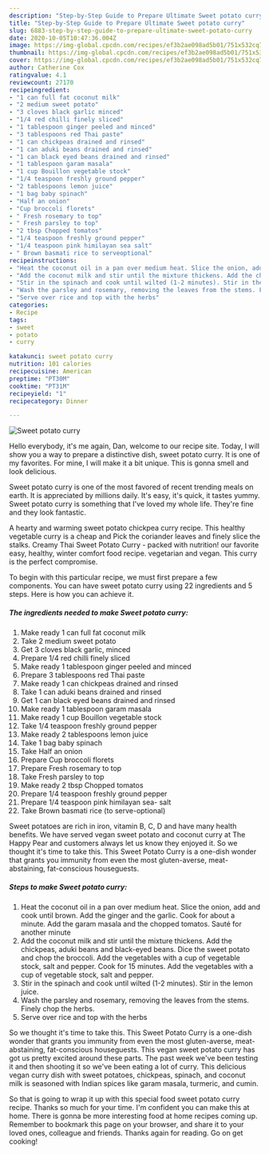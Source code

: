 ```yaml
---
description: "Step-by-Step Guide to Prepare Ultimate Sweet potato curry"
title: "Step-by-Step Guide to Prepare Ultimate Sweet potato curry"
slug: 6883-step-by-step-guide-to-prepare-ultimate-sweet-potato-curry
date: 2020-10-05T10:47:36.004Z
image: https://img-global.cpcdn.com/recipes/ef3b2ae098ad5b01/751x532cq70/sweet-potato-curry-recipe-main-photo.jpg
thumbnail: https://img-global.cpcdn.com/recipes/ef3b2ae098ad5b01/751x532cq70/sweet-potato-curry-recipe-main-photo.jpg
cover: https://img-global.cpcdn.com/recipes/ef3b2ae098ad5b01/751x532cq70/sweet-potato-curry-recipe-main-photo.jpg
author: Catherine Cox
ratingvalue: 4.1
reviewcount: 27170
recipeingredient:
- "1 can full fat coconut milk"
- "2 medium sweet potato"
- "3 cloves black garlic minced"
- "1/4 red chilli finely sliced"
- "1 tablespoon ginger peeled and minced"
- "3 tablespoons red Thai paste"
- "1 can chickpeas drained and rinsed"
- "1 can aduki beans drained and rinsed"
- "1 can black eyed beans drained and rinsed"
- "1 tablespoon garam masala"
- "1 cup Bouillon vegetable stock"
- "1/4 teaspoon freshly ground pepper"
- "2 tablespoons lemon juice"
- "1 bag baby spinach"
- "Half an onion"
- "Cup broccoli florets"
- " Fresh rosemary to top"
- " Fresh parsley to top"
- "2 tbsp Chopped tomatos"
- "1/4 teaspoon freshly ground pepper"
- "1/4 teaspoon pink himilayan sea salt"
- " Brown basmati rice to serveoptional"
recipeinstructions:
- "Heat the coconut oil in a pan over medium heat. Slice the onion, add and cook until brown. Add the ginger and the garlic. Cook for about a minute. Add the garam masala and the chopped tomatos. Sauté for another minute"
- "Add the coconut milk and stir until the mixture thickens. Add the chickpeas, aduki beans and black-eyed beans. Dice the sweet potato and chop the broccoli. Add the vegetables with a cup of vegetable stock, salt and pepper. Cook for 15 minutes. Add the vegetables with a cup of vegetable stock, salt and pepper."
- "Stir in the spinach and cook until wilted (1-2 minutes). Stir in the lemon juice."
- "Wash the parsley and rosemary, removing the leaves from the stems. Finely chop the herbs."
- "Serve over rice and top with the herbs"
categories:
- Recipe
tags:
- sweet
- potato
- curry

katakunci: sweet potato curry 
nutrition: 101 calories
recipecuisine: American
preptime: "PT30M"
cooktime: "PT31M"
recipeyield: "1"
recipecategory: Dinner

---
```



![Sweet potato curry](https://img-global.cpcdn.com/recipes/ef3b2ae098ad5b01/751x532cq70/sweet-potato-curry-recipe-main-photo.jpg)

Hello everybody, it's me again, Dan, welcome to our recipe site. Today, I will show you a way to prepare a distinctive dish, sweet potato curry. It is one of my favorites. For mine, I will make it a bit unique. This is gonna smell and look delicious.

Sweet potato curry is one of the most favored of recent trending meals on earth. It is appreciated by millions daily. It's easy, it's quick, it tastes yummy. Sweet potato curry is something that I've loved my whole life. They're fine and they look fantastic.

A hearty and warming sweet potato chickpea curry recipe. This healthy vegetable curry is a cheap and Pick the coriander leaves and finely slice the stalks. Creamy Thai Sweet Potato Curry - packed with nutrition! our favorite easy, healthy, winter comfort food recipe. vegetarian and vegan. This curry is the perfect compromise.


To begin with this particular recipe, we must first prepare a few components. You can have sweet potato curry using 22 ingredients and 5 steps. Here is how you can achieve it.

<!--inarticleads1-->

##### The ingredients needed to make Sweet potato curry:

1. Make ready 1 can full fat coconut milk
1. Take 2 medium sweet potato
1. Get 3 cloves black garlic, minced
1. Prepare 1/4 red chilli finely sliced
1. Make ready 1 tablespoon ginger peeled and minced
1. Prepare 3 tablespoons red Thai paste
1. Make ready 1 can chickpeas drained and rinsed
1. Take 1 can aduki beans drained and rinsed
1. Get 1 can black eyed beans drained and rinsed
1. Make ready 1 tablespoon garam masala
1. Make ready 1 cup Bouillon vegetable stock
1. Take 1/4 teaspoon freshly ground pepper
1. Make ready 2 tablespoons lemon juice
1. Take 1 bag baby spinach
1. Take Half an onion
1. Prepare Cup broccoli florets
1. Prepare  Fresh rosemary to top
1. Take  Fresh parsley to top
1. Make ready 2 tbsp Chopped tomatos
1. Prepare 1/4 teaspoon freshly ground pepper
1. Prepare 1/4 teaspoon pink himilayan sea- salt
1. Take  Brown basmati rice (to serve-optional)


Sweet potatoes are rich in iron, vitamin B, C, D and have many health benefits. We have served vegan sweet potato and coconut curry at The Happy Pear and customers always let us know they enjoyed it. So we thought it&#39;s time to take this. This Sweet Potato Curry is a one-dish wonder that grants you immunity from even the most gluten-averse, meat-abstaining, fat-conscious houseguests. 

<!--inarticleads2-->

##### Steps to make Sweet potato curry:

1. Heat the coconut oil in a pan over medium heat. Slice the onion, add and cook until brown. Add the ginger and the garlic. Cook for about a minute. Add the garam masala and the chopped tomatos. Sauté for another minute
1. Add the coconut milk and stir until the mixture thickens. Add the chickpeas, aduki beans and black-eyed beans. Dice the sweet potato and chop the broccoli. Add the vegetables with a cup of vegetable stock, salt and pepper. Cook for 15 minutes. Add the vegetables with a cup of vegetable stock, salt and pepper.
1. Stir in the spinach and cook until wilted (1-2 minutes). Stir in the lemon juice.
1. Wash the parsley and rosemary, removing the leaves from the stems. Finely chop the herbs.
1. Serve over rice and top with the herbs


So we thought it&#39;s time to take this. This Sweet Potato Curry is a one-dish wonder that grants you immunity from even the most gluten-averse, meat-abstaining, fat-conscious houseguests. This vegan sweet potato curry has got us pretty excited around these parts. The past week we&#39;ve been testing it and then shooting it so we&#39;ve been eating a lot of curry. This delicious vegan curry dish with sweet potatoes, chickpeas, spinach, and coconut milk is seasoned with Indian spices like garam masala, turmeric, and cumin. 

So that is going to wrap it up with this special food sweet potato curry recipe. Thanks so much for your time. I'm confident you can make this at home. There is gonna be more interesting food at home recipes coming up. Remember to bookmark this page on your browser, and share it to your loved ones, colleague and friends. Thanks again for reading. Go on get cooking!
